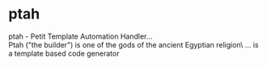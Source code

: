# ptah
ptah - Petit Template Automation Handler...\
Ptah ("the builder") is one of the gods of the ancient Egyptian religion\\
... is a template based code generator

